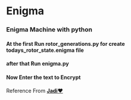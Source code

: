 # Enigma
### Enigma Machine with python 
#### At the first Run rotor_generations.py for create todays_rotor_state.enigma file
#### after that Run enigma.py
#### Now Enter the text to Encrypt
Reference From [__Jadi__:heart:](https://jadi.net)
